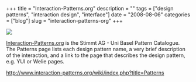 +++
title = "Interaction-Patterns.org"
description = ""
tags = ["design patterns", "interaction design", "interface"]
date = "2008-08-06"
categories = ["blog"]
slug = "interaction-patterns-org"
+++



  <div class="notebook-screenshot"><a href="http://www.interaction-patterns.org/wiki/index.php?title=Patterns"><img id='bluga-thumbnail-1345' class='bluga-thumbnail large' src='http://media.konigi.com/bluga/
wt4899f56695d28.jpg'/></a></div><p><a href="http://www.interaction-patterns.org/wiki/index.php?title=Patterns">Interaction-Patterns.org</a> is the Stimmt AG - Uni Basel Pattern Catalogue. The Patterns page lists each design pattern name, a very brief description of the interaction, and a link to the page that describes the design pattern, e.g. YUI or Welie pages.</p>
    
  <a href="http://www.interaction-patterns.org/wiki/index.php?title=Patterns">http://www.interaction-patterns.org/wiki/index.php?title=Patterns</a>
